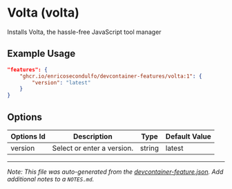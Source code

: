 
# Volta (volta)

Installs Volta, the hassle-free JavaScript tool manager

## Example Usage

```json
"features": {
    "ghcr.io/enricosecondulfo/devcontainer-features/volta:1": {
        "version": "latest"
    }
}
```

## Options

| Options Id | Description | Type | Default Value |
|-----|-----|-----|-----|
| version | Select or enter a version. | string | latest |



---

_Note: This file was auto-generated from the [devcontainer-feature.json](https://github.com/enricosecondulfo/devcontainer-features/blob/main/src/volta/devcontainer-feature.json).  Add additional notes to a `NOTES.md`._
